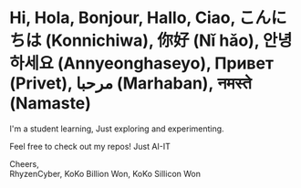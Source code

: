 # Hi, Hola, Bonjour, Hallo, Ciao, こんにちは (Konnichiwa), 你好 (Nǐ hǎo), 안녕하세요 (Annyeonghaseyo), Привет (Privet), مرحبا (Marhaban), नमस्ते (Namaste)

I'm a student learning, Just exploring and experimenting.

Feel free to check out my repos! Just AI-IT

Cheers,  
RhyzenCyber, KoKo Billion Won, KoKo Sillicon Won
